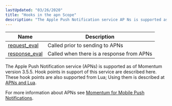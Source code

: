 ```yaml
---
lastUpdated: "03/26/2020"
title: "Hooks in the apn Scope"
description: "The Apple Push Notification service AP Ns is supported as of Momentum version 3 5 5 Hook points in support of this service are described here These hook points are also supported from Lua Using them is described at AP Ns and Lua For more information about AP Ns see..."
---
```



| Name                                                                                           | Description                               |
|------------------------------------------------------------------------------------------------|-------------------------------------------|
| [request_eval](/momentum/3/3-api/hooks-apn-request-eval)   | Called prior to sending to APNs           |
| [response_eval](/momentum/3/3-api/hooks-apn-response-eval) | Called when there is a response from APNs |

The Apple Push Notification service (APNs) is supported as of Momentum version 3.5.5\. Hook points in support of this service are described here. These hook points are also supported from Lua; Using them is described at [APNs and Lua](/momentum/3/3-push/push-apns-lua).

For more information about APNs see [Momentum for Mobile Push Notifications](/momentum/3/3-push).